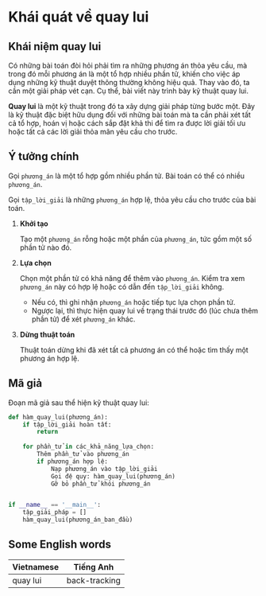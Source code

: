 # Khái quát về quay lui

## Khái niệm quay lui

Có những bài toán đòi hỏi phải tìm ra những phương án thỏa yêu cầu, mà trong đó mỗi phương án là một tổ hợp nhiều phần tử, khiến cho việc áp dụng những kỹ thuật duyệt thông thường không hiệu quả. Thay vào đó, ta cần một giải pháp vét cạn. Cụ thể, bài viết này trình bày kỹ thuật quay lui.

**Quay lui** là một kỹ thuật trong đó ta xây dựng giải pháp từng bước một. Đây là kỹ thuật đặc biệt hữu dụng đối với những bài toán mà ta cần phải xét tất cả tổ hợp, hoán vị hoặc cách sắp đặt khả thi để tìm ra được lời giải tối ưu hoặc tất cả các lời giải thỏa mãn yêu cầu cho trước.

## Ý tưởng chính

Gọi `phương_án` là một tổ hợp gồm nhiều phần tử. Bài toán có thể có nhiều `phương_án`.

Gọi `tập_lời_giải` là những `phương_án` hợp lệ, thỏa yêu cầu cho trước của bài toán.

1. **Khởi tạo**

    Tạo một `phương_án` rỗng hoặc một phần của `phương_án`, tức gồm một số phần tử nào đó.

2. **Lựa chọn**
    
    Chọn một phần tử có khả năng để thêm vào `phương_án`. Kiểm tra xem `phương_án` này có hợp lệ hoặc có dẫn đến `tập_lời_giải` không.   
    
    - Nếu có, thì ghi nhận `phương_án` hoặc tiếp tục lựa chọn phần tử.
    - Ngược lại, thì thực hiện quay lui về trạng thái trước đó (lúc chưa thêm phần tử) để xét `phương_án` khác. 

3. **Dừng thuật toán**

    Thuật toán dừng khi đã xét tất cả phương án có thể hoặc tìm thấy một phương án hợp lệ. 

## Mã giả

Đoạn mã giả sau thể hiện kỹ thuật quay lui:

``` py
def hàm_quay_lui(phương_án):
    if tập_lời_giải hoàn tất:
        return
    
    for phần_tử in các_khả_năng_lựa_chọn:
        Thêm phần_tử vào phương_án
        if phương_án hợp lệ:
            Nạp phương_án vào tập_lời_giải
            Gọi đệ quy: hàm_quay_lui(phương_án)
            Gỡ bỏ phần_tử khỏi phương_án


if __name__ == '__main__':
    tập_giải_pháp = []
    hàm_quay_lui(phương_án_ban_đầu)
```

## Some English words

| Vietnamese | Tiếng Anh |
| ----------- | ----- |
| quay lui | back-tracking |
